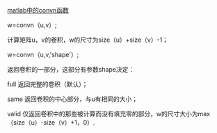 [matlab中的convn函数](http://blog.csdn.net/what_lei/article/details/49019049)

w=convn（u,v）;

计算矩阵u，v的卷积，w的尺寸为size（u）+size（v）-1；

w=convn（u,v,'shape'）;

返回卷积的一部分，这部分有参数shape决定：

full  返回完整的卷积（默认）；

same  返回卷积的中心部分，与u有相同的大小；

valid 仅返回卷积中的那些被计算而没有填充零的部分，w的尺寸大小为max（size（u）-size（v）+1，0）.
